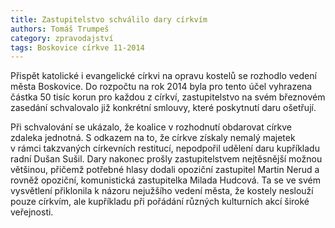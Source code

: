 ```yaml
---
title: Zastupitelstvo schválilo dary církvím
authors: Tomáš Trumpeš
category: zpravodajství
tags: Boskovice církve 11-2014
---
```


Přispět katolické i evangelické církvi na opravu kostelů se rozhodlo vedení města Boskovice. Do rozpočtu na rok 2014 byla pro tento účel vyhrazena částka 50 tisíc korun pro každou z církví, zastupitelstvo na svém březnovém zasedání schvalovalo již konkrétní smlouvy, které poskytnutí daru ošetřují.

Při schvalování se ukázalo, že koalice v rozhodnutí obdarovat církve zdaleka jednotná. S odkazem na to, že církve získaly nemalý majetek v rámci takzvaných církevních restitucí, nepodpořil udělení daru kupříkladu radní Dušan Sušil. Dary nakonec prošly zastupitelstvem nejtěsnější možnou většinou, přičemž potřebné hlasy dodali opoziční zastupitel Martin Nerud a rovněž opoziční, komunistická zastupitelka Milada Hudcová. Ta se ve svém vysvětlení přiklonila k názoru nejužšího vedení města, že kostely neslouží pouze církvím, ale kupříkladu při pořádání různých kulturních akcí široké veřejnosti.